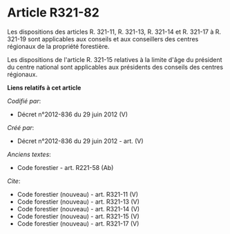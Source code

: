 # Article R321-82

Les dispositions des articles R. 321-11, R. 321-13, R. 321-14 et R. 321-17 à R. 321-19 sont applicables aux conseils et aux
conseillers des centres régionaux de la propriété forestière. 

Les dispositions de l'article R. 321-15 relatives à la limite d'âge du président du centre national sont applicables aux
présidents des conseils des centres régionaux.

**Liens relatifs à cet article**

_Codifié par_:

  - Décret n°2012-836 du 29 juin 2012 (V)

_Créé par_:

  - Décret n°2012-836 du 29 juin 2012 - art. (V)

_Anciens textes_:

  - Code forestier - art. R221-58 (Ab)

_Cite_:

  - Code forestier (nouveau) - art. R321-11 (V)
  - Code forestier (nouveau) - art. R321-13 (V)
  - Code forestier (nouveau) - art. R321-14 (V)
  - Code forestier (nouveau) - art. R321-15 (V)
  - Code forestier (nouveau) - art. R321-17 (V)
